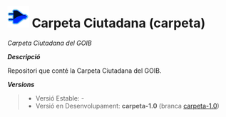 # ![Logo](https://github.com/GovernIB/maven/raw/binaris/pluginsib/projectinfo_Attachments/icon.jpg) Carpeta Ciutadana (carpeta)
*Carpeta Ciutadana del GOIB*

***Descripció***

Repositori que conté la Carpeta Ciutadana del GOIB.

***Versions***
> - Versió Estable: -
> - Versió en Desenvolupament: __carpeta-1.0__ (branca [carpeta-1.0](https://github.com/GovernIB/carpeta/tree/carpeta-1.0))
